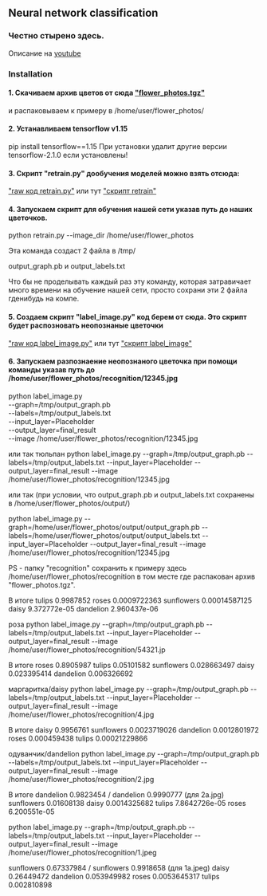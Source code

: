 ## Neural network classification

### Честно стырено здесь.
Описание на [youtube](https://www.youtube.com/watch?v=KL-zI-2Ifrs)

### Installation
#### 1. Скачиваем архив цветов от сюда ["flower_photos.tgz"](http://download.tensorflow.org/example_images/flower_photos.tgz)
и распаковываем к примеру в /home/user/flower_photos/
#### 2. Устанавливаем tensorflow v1.15 
pip install tensorflow==1.15 
При установки удалит другие версии tensorflow-2.1.0 если установлены!
#### 3. Скрипт "retrain.py" дообучения моделей можно взять отсюда:
["raw код retrain.py"](https://raw.githubusercontent.com/tensorflow/hub/r0.1/examples/image_retraining/retrain.py)
или тут 
["скрипт retrain"](https://github.com/tensorflow/hub/tree/master/examples/image_retraining)
#### 4. Запускаем скрипт для обучения нашей сети указав путь до наших цветочков.
python retrain.py --image_dir /home/user/flower_photos

Эта команда создаст 2 файла в /tmp/

output_graph.pb
и
output_labels.txt

Что бы не проделывать каждый раз эту команду, которая затравичает много времени на обучение нашей сети, просто сохрани эти 2 файла гденибудь на компе.
#### 5. Создаем скрипт "label_image.py" код берем от сюда. Это скрипт будет распозновать неопознаные цветочки
["raw код label_image.py"](https://raw.githubusercontent.com/tensorflow/tensorflow/master/tensorflow/examples/label_image/label_image.py)
или тут 
["скрипт label_image"](https://github.com/tensorflow/tensorflow/blob/master/tensorflow/examples/label_image/label_image.py)
#### 6. Запускаем разпознаение неопознаного цветочка при помощи команды указав путь до /home/user/flower_photos/recognition/12345.jpg
python label_image.py \
 --graph=/tmp/output_graph.pb \
  --labels=/tmp/output_labels.txt \
  --input_layer=Placeholder \
  --output_layer=final_result \
  --image /home/user/flower_photos/recognition/12345.jpg

или так
тюльпан
python label_image.py \--graph=/tmp/output_graph.pb \--labels=/tmp/output_labels.txt \--input_layer=Placeholder \--output_layer=final_result \--image /home/user/flower_photos/recognition/12345.jpg

или так (при условии, что output_graph.pb и output_labels.txt сохранены в /home/user/flower_photos/output/)

python label_image.py --graph=/home/user/flower_photos/output/output_graph.pb --labels=/home/user/flower_photos/output/output_labels.txt --input_layer=Placeholder --output_layer=final_result --image /home/user/flower_photos/recognition/12345.jpg

PS - папку "recognition" сохранить к примеру здесь /home/user/flower_photos/recognition в том месте где распакован архив "flower_photos.tgz".

В итоге
tulips 0.9987852
roses 0.0009722363
sunflowers 0.00014587125
daisy 9.372772e-05
dandelion 2.960437e-06

роза
python label_image.py \--graph=/tmp/output_graph.pb \--labels=/tmp/output_labels.txt \--input_layer=Placeholder \--output_layer=final_result \--image /home/user/flower_photos/recognition/54321.jp

В итоге
roses 0.8905987
tulips 0.05101582
sunflowers 0.028663497
daisy 0.023395414
dandelion 0.006326692

маргаритка/daisy
python label_image.py \--graph=/tmp/output_graph.pb \--labels=/tmp/output_labels.txt \--input_layer=Placeholder \--output_layer=final_result \--image /home/user/flower_photos/recognition/4.jpg

В итоге
daisy 0.9956761
sunflowers 0.0023719026
dandelion 0.0012801972
roses 0.000459438
tulips 0.00021229866

одуванчик/dandelion
python label_image.py \--graph=/tmp/output_graph.pb \--labels=/tmp/output_labels.txt \--input_layer=Placeholder \--output_layer=final_result \--image /home/user/flower_photos/recognition/2.jpg

В итоге
dandelion 0.9823454 / dandelion 0.9990777 (для 2a.jpg)
sunflowers 0.01608138
daisy 0.0014325682
tulips 7.8642726e-05
roses 6.200551e-05


python label_image.py \--graph=/tmp/output_graph.pb \--labels=/tmp/output_labels.txt \--input_layer=Placeholder \--output_layer=final_result \--image /home/user/flower_photos/recognition/1.jpeg

sunflowers 0.67337984 / sunflowers 0.9918658 (для 1a.jpeg)
daisy 0.26449472
dandelion 0.053949982
roses 0.0053645317
tulips 0.002810898
